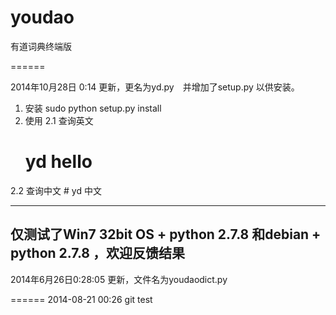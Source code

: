 youdao
======

有道词典终端版


======


2014年10月28日 0:14 更新，更名为yd.py　并增加了setup.py 以供安装。

1. 安装
   sudo python setup.py install
2. 使用
2.1  查询英文  
      # yd hello


2.2   查询中文
      # yd 中文


----------------------------------------------------------------------

仅测试了Win7 32bit OS + python 2.7.8 和debian + python 2.7.8 ，欢迎反馈结果
----------------------------------------------------------------------
2014年6月26日0:28:05 更新，文件名为youdaodict.py


======
2014-08-21 00:26  git test
